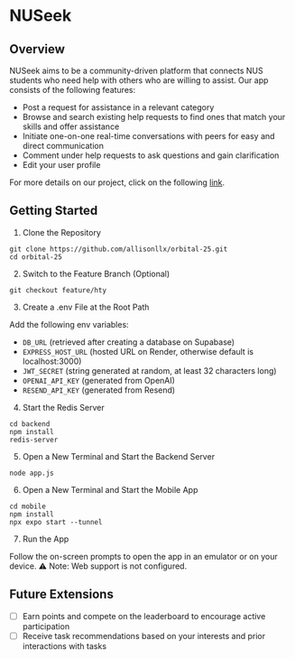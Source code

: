 # NUSeek

## Overview

NUSeek aims to be a community-driven platform that connects NUS students who need help with others who are willing to assist. Our app consists of the following features:
- Post a request for assistance in a relevant category
- Browse and search existing help requests to find ones that match your skills and offer assistance
- Initiate one-on-one real-time conversations with peers for easy and direct communication
- Comment under help requests to ask questions and gain clarification 
- Edit your user profile

For more details on our project, click on the following [link](https://docs.google.com/document/d/12BeeBjIBJq3f33igGvPg8Oom3S9jXbHCDpM-ghdKk04/edit?usp=sharing).

## Getting Started

1. Clone the Repository

```
git clone https://github.com/allisonllx/orbital-25.git
cd orbital-25
```

2. Switch to the Feature Branch (Optional)

```
git checkout feature/hty
```

3. Create a .env File at the Root Path 


Add the following env variables: 
- `DB_URL` (retrieved after creating a database on Supabase)  
- `EXPRESS_HOST_URL` (hosted URL on Render, otherwise default is localhost:3000)
- `JWT_SECRET` (string generated at random, at least 32 characters long)
- `OPENAI_API_KEY` (generated from OpenAI)
- `RESEND_API_KEY` (generated from Resend)

4. Start the Redis Server

```
cd backend
npm install
redis-server 
```

5. Open a New Terminal and Start the Backend Server

```
node app.js
```

6. Open a New Terminal and Start the Mobile App

```
cd mobile
npm install
npx expo start --tunnel
```

7. Run the App

Follow the on-screen prompts to open the app in an emulator or on your device.
⚠️ Note: Web support is not configured.

## Future Extensions
- [ ] Earn points and compete on the leaderboard to encourage active participation
- [ ] Receive task recommendations based on your interests and prior interactions with tasks
